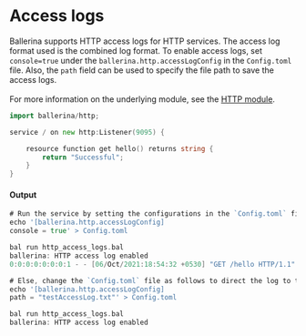 # Access logs

 Ballerina supports HTTP access logs for HTTP services. The access log format used is the combined log format.
 To enable access logs, set `console=true` under the `ballerina.http.accessLogConfig` in the `Config.toml` file.
 Also, the `path` field can be used to specify the file path to save the access logs.<br/><br/>
 For more information on the underlying module,
 see the [HTTP module](https:docs.central.ballerina.io/ballerina/http/latest/).

```go
import ballerina/http;

service / on new http:Listener(9095) {

    resource function get hello() returns string {
        return "Successful";
    }
}
```

#### Output

```go
# Run the service by setting the configurations in the `Config.toml` file as follows to have logs in the console.
echo '[ballerina.http.accessLogConfig]
console = true' > Config.toml

bal run http_access_logs.bal
ballerina: HTTP access log enabled
0:0:0:0:0:0:0:1 - - [06/Oct/2021:18:54:32 +0530] "GET /hello HTTP/1.1" 200 10 "-" "curl/7.64.1"

# Else, change the `Config.toml` file as follows to direct the log to the specified file.
echo '[ballerina.http.accessLogConfig]
path = "testAccessLog.txt"' > Config.toml

bal run http_access_logs.bal
ballerina: HTTP access log enabled
```